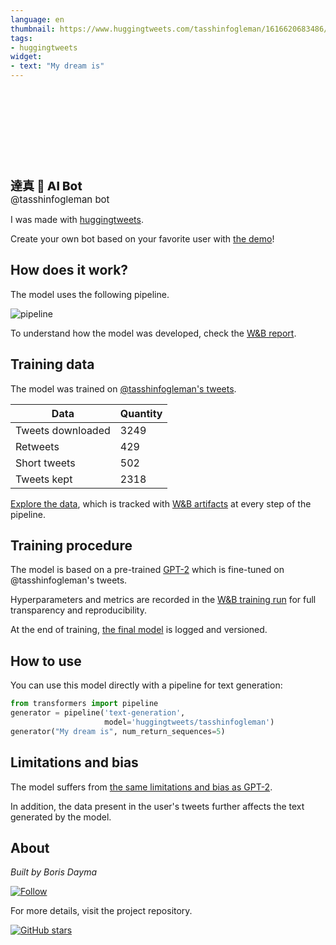 ```yaml
---
language: en
thumbnail: https://www.huggingtweets.com/tasshinfogleman/1616620683486/predictions.png
tags:
- huggingtweets
widget:
- text: "My dream is"
---
```


<div>
<div style="width: 132px; height:132px; border-radius: 50%; background-size: cover; background-image: url('https://pbs.twimg.com/profile_images/1296249659153739777/soAVZeYh_400x400.jpg')">
</div>
<div style="margin-top: 8px; font-size: 19px; font-weight: 800">達真 🤖 AI Bot </div>
<div style="font-size: 15px">@tasshinfogleman bot</div>
</div>

I was made with [huggingtweets](https://github.com/borisdayma/huggingtweets).

Create your own bot based on your favorite user with [the demo](https://colab.research.google.com/github/borisdayma/huggingtweets/blob/master/huggingtweets-demo.ipynb)!

## How does it work?

The model uses the following pipeline.

![pipeline](https://github.com/borisdayma/huggingtweets/blob/master/img/pipeline.png?raw=true)

To understand how the model was developed, check the [W&B report](https://app.wandb.ai/wandb/huggingtweets/reports/HuggingTweets-Train-a-model-to-generate-tweets--VmlldzoxMTY5MjI).

## Training data

The model was trained on [@tasshinfogleman's tweets](https://twitter.com/tasshinfogleman).

| Data | Quantity |
| --- | --- |
| Tweets downloaded | 3249 |
| Retweets | 429 |
| Short tweets | 502 |
| Tweets kept | 2318 |

[Explore the data](https://wandb.ai/wandb/huggingtweets/runs/207tr4m3/artifacts), which is tracked with [W&B artifacts](https://docs.wandb.com/artifacts) at every step of the pipeline.

## Training procedure

The model is based on a pre-trained [GPT-2](https://huggingface.co/gpt2) which is fine-tuned on @tasshinfogleman's tweets.

Hyperparameters and metrics are recorded in the [W&B training run](https://wandb.ai/wandb/huggingtweets/runs/2y6icw53) for full transparency and reproducibility.

At the end of training, [the final model](https://wandb.ai/wandb/huggingtweets/runs/2y6icw53/artifacts) is logged and versioned.

## How to use

You can use this model directly with a pipeline for text generation:

```python
from transformers import pipeline
generator = pipeline('text-generation',
                     model='huggingtweets/tasshinfogleman')
generator("My dream is", num_return_sequences=5)
```

## Limitations and bias

The model suffers from [the same limitations and bias as GPT-2](https://huggingface.co/gpt2#limitations-and-bias).

In addition, the data present in the user's tweets further affects the text generated by the model.

## About

*Built by Boris Dayma*

[![Follow](https://img.shields.io/twitter/follow/borisdayma?style=social)](https://twitter.com/intent/follow?screen_name=borisdayma)

For more details, visit the project repository.

[![GitHub stars](https://img.shields.io/github/stars/borisdayma/huggingtweets?style=social)](https://github.com/borisdayma/huggingtweets)
